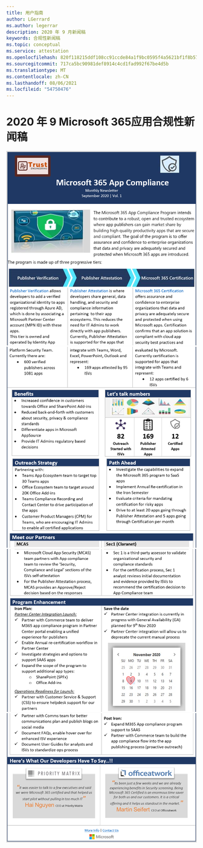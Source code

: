 ```yaml
---
title: 用户指南
author: LGerrard
ms.author: legerrar
description: 2020 年 9 月新闻稿
keywords: 合规性新闻稿
ms.topic: conceptual
ms.service: attestation
ms.openlocfilehash: 820f118215ddf108cc91ccde84a1f9bc0595f4a5621bf1f8b57aae06c27f97bb
ms.sourcegitcommit: 717ca5bc90981def8914c4cd1fad992f67be4d5b
ms.translationtype: MT
ms.contentlocale: zh-CN
ms.lasthandoff: 08/06/2021
ms.locfileid: "54750476"
---
```

# <a name="september-2020-microsoft-365-app-compliance-newsletter"></a>2020 年 9 Microsoft 365应用合规性新闻稿


![替换文字 ](../media/Sept_SS1.PNG)
 ![ 替换文字 ](../media/Sept_SS2.PNG)
 ![ 替换文字 ](../media/Sept_SS3.PNG)
 ![ 替换文字](../media/Sept_SS4.PNG)
